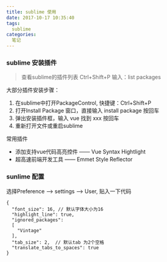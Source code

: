 ```yaml
---
title: sublime 使用
date: 2017-10-17 10:35:40
tags:
  sublime
categories:
  笔记
---
```


### sublime 安装插件

> 查看sublime的插件列表 Ctrl+Shift+P 输入：list packages

大部分插件安装步骤：

1. 在sublime中打开PackageControl, 快捷键：Ctrl+Shift+P
2. 打开Install Package 窗口，直接输入 install package 按回车
3. 弹出安装插件框，输入 vue 找到 xxx 按回车
4. 重新打开文件或重启sublime

常用插件

- 添加支持vue代码高亮控件 —— Vue Syntax Hightlight
-  超高速前端开发工具 —— Emmet Style Reflector

### sunlime 配置

选择Preference ——> settings ——> User, 贴入一下代码
```
{
  "font_size": 16, // 默认字体大小为16
  "highlight_line": true,
  "ignored_packages":
  [
    "Vintage"
  ],
  "tab_size": 2,  // 默认tab 为2个空格
  "translate_tabs_to_spaces": true
}
```
